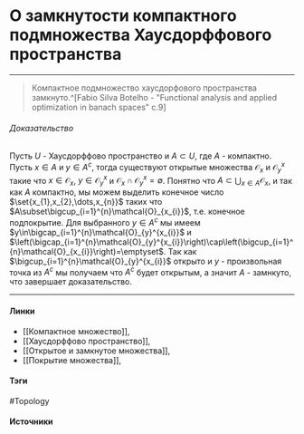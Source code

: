 # О замкнутости компактного подмножества Хаусдорффового пространства
***
>Компактное подмножество хаусдорфового пространства замкнуто.^[Fabio Silva Botelho - "Functional analysis and applied optimization in banach spaces" c.9]
###### Доказательство
Пусть $U$ - Хаусдорффово пространство и $A\subset U$, где $A$ - компактно. Пусть $x\in A$ и $y\in A^{c}$, тогда существуют открытые множества $\mathcal{O}_{x}$ и $\mathcal{O}_{y}^{x}$ такие что $x\in\mathcal{O}_{x}$, $y\in\mathcal{O}_{y}^{x}$ и $\mathcal{O}_{x}\cap\mathcal{O}_{y}^{x}=\emptyset$. Понятно что $A\subset\bigcup_{x\in A}\mathcal{O}_{x}$, и так как $A$ компактно, мы можем выделить конечное число $\set{x_{1},x_{2},\dots,x_{n}}$ таких что $A\subset\bigcup_{i=1}^{n}\mathcal{O}_{x_{i}}$, т.е. конечное подпокрытие. Для выбранного $y\in A^{c}$ мы имеем $y\in\bigcap_{i=1}^{n}\mathcal{O}_{y}^{x_{i}}$ и $\left(\bigcap_{i=1}^{n}\mathcal{O}_{y}^{x_{i}}\right)\cap\left(\bigcup_{i=1}^{n}\mathcal{O}_{x_{i}}\right)=\emptyset$. Так как $\bigcup_{i=1}^{n}\mathcal{O}_{y}^{x_{i}}$ открыто и $y$ - произвольная точка из $A^{c}$ мы получаем что $A^{c}$ будет открытым, а значит $A$ - замнкуто, что завершает доказательство.
***
#### Линки
- [[Компактное множество]],
- [[Хаусдорффово пространство]],
- [[Открытое и замкнутое множества]],
- [[Покрытие множества]],
#### Тэги
 #Topology 
#### Источники